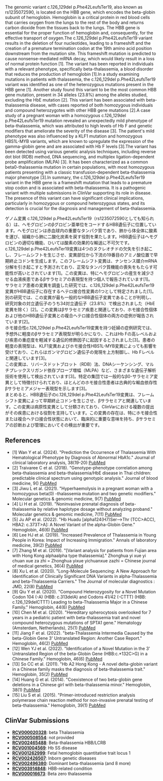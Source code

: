 
    
The genomic variant c.126_129del p.Phe42LeufsTer19, also known as rs1235072590, is located on the HBB gene, which encodes the beta-globin subunit of hemoglobin. Hemoglobin is a critical protein in red blood cells that carries oxygen from the lungs to the rest of the body and returns carbon dioxide from the tissues back to the lungs. The HBB gene is essential for the proper function of hemoglobin and, consequently, for the effective transport of oxygen.The c.126_129del p.Phe42LeufsTer19 variant results in the deletion of four nucleotides, leading to a frameshift and the creation of a premature termination codon at the 19th amino acid position downstream from the mutation site. This frameshift mutation is predicted to cause nonsense-mediated mRNA decay, which would likely result in a loss of normal protein function [1]. The variant has been reported in individuals with a relevant phenotype, specifically beta-thalassemia, a blood disorder that reduces the production of hemoglobin [1].In a study examining mutations in patients with thalassemia, the c.126_129del p.Phe42LeufsTer19 variant was identified as one of the heterozygous mutations present in the HBB gene [1]. Another study found this variant to be the most common HBB gene mutation, present in 34 alleles (23.8%) among the alleles studied, excluding the HbE mutation [2]. This variant has been associated with beta-thalassemia disease, with cases reported of both homozygous individuals and compound heterozygotes with other HBB gene mutations [2].A case study of a pregnant woman with a homozygous c.126_129del p.Phe42LeufsTer19 mutation revealed an unexpectedly mild phenotype of beta-thalassemia, which was attributed to high levels of Hb F and genetic modifiers that ameliorate the severity of the disease [3]. The patient's mild phenotype was also influenced by a KLF1 mutation and homozygous HBS1L-MYB variants, which are known to upregulate the expression of the gamma-globin gene and are associated with Hb F levels [3].The variant has been detected using various genetic analysis techniques, including reverse dot blot (RDB) method, DNA sequencing, and multiplex ligation-dependent probe amplification (MLPA) [3]. It has been characterized as a common beta0-thalassemia mutation in certain populations, with most homozygous patients presenting with a classic transfusion-dependent beta-thalassemia major phenotype [3].In summary, the c.126_129del p.Phe42LeufsTer19 variant in the HBB gene is a frameshift mutation that leads to a premature stop codon and is associated with beta-thalassemia. It is a pathogenic variant with multiple submissions in ClinVar supporting its role in disease. The presence of this variant can have significant clinical implications, particularly in homozygous or compound heterozygous states, and its detection is crucial for the diagnosis and management of beta-thalassemia.

ゲノム変異 c.126_129del p.Phe42LeufsTer19（rs1235072590としても知られる）は、ヘモグロビンのβグロビン亜単位をコードするHBB遺伝子に位置しています。ヘモグロビンは赤血球内の重要なタンパク質であり、肺から体全体に酸素を運び、組織から肺に二酸化炭素を戻す役割を果たします。HBB遺伝子はヘモグロビンの適切な機能、ひいては酸素の効果的な輸送に不可欠です。  
c.126_129del p.Phe42LeufsTer19変異は4つのヌクレオチドの欠失を引き起こし、フレームシフトを生じさせ、変異部位から下流の19番目のアミノ酸位置で早期終止コドンを生成します。このフレームシフト変異は、ナンセンス媒介mRNA分解を引き起こすと予測されており、正常なタンパク質機能の喪失をもたらす可能性が高いとされています[1]。この変異は、特にヘモグロビンの産生を減少させる血液疾患であるβサラセミアの表現型を持つ個人で報告されています[1]。  
サラセミア患者の変異を調査した研究では、c.126_129del p.Phe42LeufsTer19変異がHBB遺伝子に存在するヘテロ接合性変異の1つとして特定されました[1]。別の研究では、この変異が最も一般的なHBB遺伝子変異であることが判明し、研究対象の対立遺伝子のうち34対立遺伝子（23.8%）で検出されました（HbE変異を除く）[2]。この変異はβサラセミア疾患と関連しており、ホモ接合性個体および他のHBB遺伝子変異との複合ヘテロ接合性個体の両方の症例が報告されています[2]。  
ホモ接合性c.126_129del p.Phe42LeufsTer19変異を持つ妊婦の症例研究では、予想外に軽度のβサラセミア表現型が明らかになり、これはHb Fの高レベルおよび疾患の重症度を軽減する遺伝的修飾因子に起因するとされました[3]。患者の軽度の表現型は、KLF1変異およびホモ接合性HBS1L-MYB変異によっても影響を受けており、これらはガンマグロビン遺伝子の発現を上方制御し、Hb Fレベルと関連しています[3]。  
この変異は、リバースドットブロット（RDB）法、DNAシーケンシング、マルチプレックスリガンド依存プローブ増幅（MLPA）など、さまざまな遺伝子解析技術を使用して検出されています[3]。特定の集団では一般的なβ0-サラセミア変異として特徴付けられており、ほとんどのホモ接合性患者は古典的な輸血依存性βサラセミアメジャー表現型を示します[3]。  
まとめると、HBB遺伝子のc.126_129del p.Phe42LeufsTer19変異は、フレームシフト変異によって早期終止コドンを生じさせ、βサラセミアと関連しています。この変異は病原性変異として分類されており、ClinVarにおける複数の提出がその疾患における役割を支持しています。この変異の存在は、特にホモ接合性または複合ヘテロ接合性状態において、臨床的に重要な意味を持ち、βサラセミアの診断および管理においてその検出が重要です。
    
## References
- [1] Wan Y et al. (2024). "Prediction the Occurrence of Thalassemia With Hematological Phenotype by Diagnosis of Abnormal HbA1c." Journal of clinical laboratory analysis, 38(19-20) [PubMed](https://pubmed.ncbi.nlm.nih.gov/39317177/)
- [2] Traivaree C et al. (2018). "Genotype-phenotype correlation among beta-thalassemia and beta-thalassemia/HbE disease in Thai children: predictable clinical spectrum using genotypic analysis." Journal of blood medicine, 9() [PubMed](https://pubmed.ncbi.nlm.nih.gov/29695942/)
- [3] Jiwu L et al. (2021). "Hyperhaemolysis in a pregnant woman with a homozygous beta(0) -thalassemia mutation and two genetic modifiers." Molecular genetics & genomic medicine, 9(7) [PubMed](https://pubmed.ncbi.nlm.nih.gov/33960744/)
- [4] Li H et al. (2019). "Noninvasive prenatal diagnosis of beta-thalassemia by relative haplotype dosage without analyzing proband." Molecular genetics & genomic medicine, 7(11) [PubMed](https://pubmed.ncbi.nlm.nih.gov/31566929/)
- [5] Ju AP et al. (2022). "Hb Huadu [alpha124(H7)Ser-->Thr (TCC>ACC), HBA2: c.373T>A]: A Novel Variant of the alpha-Globin Gene." Hemoglobin, 46(6) [PubMed](https://pubmed.ncbi.nlm.nih.gov/36524388/)
- [6] Lee HJ et al. (2019). "Increased Prevalence of Thalassemia in Young People in Korea: Impact of Increasing Immigration." Annals of laboratory medicine, 39(2) [PubMed](https://pubmed.ncbi.nlm.nih.gov/30430775/)
- [7] Zhang M et al. (2019). "[Variant analysis for patients from Fujian area with Hong Kong alphaalpha type thalassemia]." Zhonghua yi xue yi chuan xue za zhi = Zhonghua yixue yichuanxue zazhi = Chinese journal of medical genetics, 36(4) [PubMed](https://pubmed.ncbi.nlm.nih.gov/30950011/)
- [8] Xu L et al. (2020). "Long-Molecule Sequencing: A New Approach for Identification of Clinically Significant DNA Variants in alpha-Thalassemia and beta-Thalassemia Carriers." The Journal of molecular diagnostics : JMD, 22(8) [PubMed](https://pubmed.ncbi.nlm.nih.gov/32473995/)
- [9] Qiu Y et al. (2020). "Compound Heterozygosity for a Novel Mutation Codon 104 (-A) (HBB: c.313delA) and Codons 41/42 (-CTTT) (HBB: c.126_129delCTTT) Leading to beta-Thalassemia Major in a Chinese Family." Hemoglobin, 44(6) [PubMed](https://pubmed.ncbi.nlm.nih.gov/33198537/)
- [10] Chen M et al. (2020). "Hereditary spherocytosis overlooked for 7 years in a pediatric patient with beta-thalassemia trait and novel compound heterozygous mutations of SPTA1 gene." Hematology (Amsterdam, Netherlands), 25(1) [PubMed](https://pubmed.ncbi.nlm.nih.gov/33210974/)
- [11] Jiang F et al. (2022). "beta-Thalassemia Intermedia Caused by the beta-Globin Gene 3' Untranslated Region: Another Case Report." Hemoglobin, 46(2) [PubMed](https://pubmed.ncbi.nlm.nih.gov/35980111/)
- [12] Wen YJ et al. (2022). "Identification of a Novel Mutation in the 3' Untranslated Region of the beta-Globin Gene (HBB:c.*132C>G) in a Chinese Family." Hemoglobin, 46(6) [PubMed](https://pubmed.ncbi.nlm.nih.gov/36876863/)
- [13] So CC et al. (2011). "Hb A2 Hong Kong - A novel delta-globin variant in a Chinese family masks the diagnosis of beta-thalassemia trait." Hemoglobin, 35(2) [PubMed](https://pubmed.ncbi.nlm.nih.gov/21417575/)
- [14] Huang G et al. (2014). "Coexistence of two beta-globin gene deletions in a Chinese girl with beta-thalassemia minor." Hemoglobin, 38(1) [PubMed](https://pubmed.ncbi.nlm.nih.gov/24200214/)
- [15] Liu S et al. (2015). "Primer-introduced restriction analysis polymerase chain reaction method for non-invasive prenatal testing of beta-thalassemia." Hemoglobin, 39(1) [PubMed](https://pubmed.ncbi.nlm.nih.gov/25548039/)

    
## ClinVar Submissions
- **[RCV000020328](https://www.ncbi.nlm.nih.gov/clinvar/RCV000020328/)**: beta Thalassemia
- **[RCV000508554](https://www.ncbi.nlm.nih.gov/clinvar/RCV000508554/)**: not provided
- **[RCV002465488](https://www.ncbi.nlm.nih.gov/clinvar/RCV002465488/)**: Beta-thalassemia HBB/LCRB
- **[RCV001004569](https://www.ncbi.nlm.nih.gov/clinvar/RCV001004569/)**: Hb SS disease
- **[RCV001262999](https://www.ncbi.nlm.nih.gov/clinvar/RCV001262999/)**: Fetal hemoglobin quantitative trait locus 1
- **[RCV002426507](https://www.ncbi.nlm.nih.gov/clinvar/RCV002426507/)**: Inborn genetic diseases
- **[RCV002496380](https://www.ncbi.nlm.nih.gov/clinvar/RCV002496380/)**: Dominant beta-thalassemia (and 8 more)
- **[RCV003914848](https://www.ncbi.nlm.nih.gov/clinvar/RCV003914848/)**: HBB-related condition
- **[RCV000016673](https://www.ncbi.nlm.nih.gov/clinvar/RCV000016673/)**: Beta zero thalassemia

    